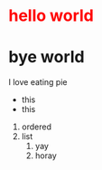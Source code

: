 <h1 style = "color: red">hello world</h1>

# bye world
I love eating pie
- this
- this
1. ordered
2. list
    1. yay
    2. horay
        